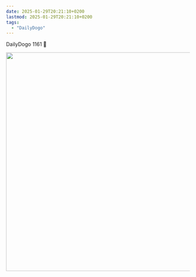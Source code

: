 ```yaml
---
date: 2025-01-29T20:21:10+0200
lastmod: 2025-01-29T20:21:10+0200
tags:
  - "DailyDogo"
---
```

DailyDogo 1161 🐶

<img src="/media/uploads/2025/dd1161-thursday.jpeg" width="600" alt="" />
